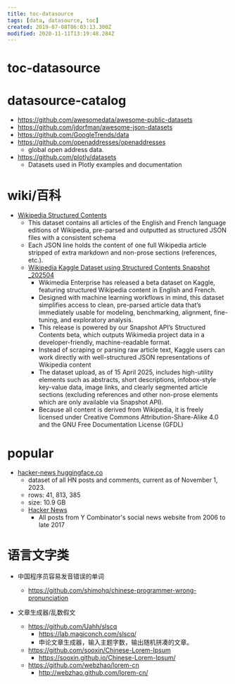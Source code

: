 ```yaml
---
title: toc-datasource
tags: [data, datasource, toc]
created: 2019-07-08T06:03:13.300Z
modified: 2020-11-11T13:19:48.284Z
---
```


# toc-datasource

# datasource-catalog

- https://github.com/awesomedata/awesome-public-datasets
- https://github.com/jdorfman/awesome-json-datasets
- https://github.com/GoogleTrends/data
- https://github.com/openaddresses/openaddresses
  - global open address data.
- https://github.com/plotly/datasets
  - Datasets used in Plotly examples and documentation
# wiki/百科
- [Wikipedia Structured Contents](https://www.kaggle.com/datasets/wikimedia-foundation/wikipedia-structured-contents)
  - This dataset contains all articles of the English and French language editions of Wikipedia, pre-parsed and outputted as structured JSON files with a consistent schema
  - Each JSON line holds the content of one full Wikipedia article stripped of extra markdown and non-prose sections (references, etc.).
  - [Wikipedia Kaggle Dataset using Structured Contents Snapshot _202504](https://enterprise.wikimedia.com/blog/kaggle-dataset/)
    - Wikimedia Enterprise has released a beta dataset on Kaggle, featuring structured Wikipedia content in English and French. 
    - Designed with machine learning workflows in mind, this dataset simplifies access to clean, pre-parsed article data that’s immediately usable for modeling, benchmarking, alignment, fine-tuning, and exploratory analysis.
    - This release is powered by our Snapshot API’s Structured Contents beta, which outputs Wikimedia project data in a developer-friendly, machine-readable format. 
    - Instead of scraping or parsing raw article text, Kaggle users can work directly with well-structured JSON representations of Wikipedia content
    - The dataset upload, as of 15 April 2025, includes high-utility elements such as abstracts, short descriptions, infobox-style key-value data, image links, and clearly segmented article sections (excluding references and other non-prose elements which are only available via Snapshot API).
    - Because all content is derived from Wikipedia, it is freely licensed under Creative Commons Attribution-Share-Alike 4.0 and the GNU Free Documentation License (GFDL)
# popular
- [hacker-news huggingface.co](https://huggingface.co/datasets/OpenPipe/hacker-news)
  - dataset of all HN posts and comments, current as of November 1, 2023.
  - rows: 41, 813, 385
  - size: 10.9 GB
  - [Hacker News](https://www.kaggle.com/datasets/hacker-news/hacker-news)
    - All posts from Y Combinator's social news website from 2006 to late 2017
# 语言文字类
- 中国程序员容易发音错误的单词
  - https://github.com/shimohq/chinese-programmer-wrong-pronunciation  

- 文章生成器/乱数假文
  - https://github.com/Uahh/slscq
    - https://lab.magiconch.com/slscq/
    - 申论文章生成器，输入主题字数，输出随机拼凑的文章。
  - https://github.com/sooxin/Chinese-Lorem-Ipsum
    - https://sooxin.github.io/Chinese-Lorem-Ipsum/
  - https://github.com/webzhao/lorem-cn
    - http://webzhao.github.com/lorem-cn/
